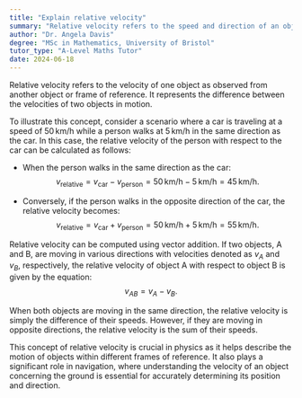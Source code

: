```yaml
---
title: "Explain relative velocity"
summary: "Relative velocity refers to the speed and direction of an object as observed from another object or frame of reference, highlighting the importance of the observer's perspective in measuring motion."
author: "Dr. Angela Davis"
degree: "MSc in Mathematics, University of Bristol"
tutor_type: "A-Level Maths Tutor"
date: 2024-06-18
---
```


Relative velocity refers to the velocity of one object as observed from another object or frame of reference. It represents the difference between the velocities of two objects in motion.

To illustrate this concept, consider a scenario where a car is traveling at a speed of $50 \, \text{km/h}$ while a person walks at $5 \, \text{km/h}$ in the same direction as the car. In this case, the relative velocity of the person with respect to the car can be calculated as follows:

- When the person walks in the same direction as the car:
$$ v_{\text{relative}} = v_{\text{car}} - v_{\text{person}} = 50 \, \text{km/h} - 5 \, \text{km/h} = 45 \, \text{km/h}. $$

- Conversely, if the person walks in the opposite direction of the car, the relative velocity becomes:
$$ v_{\text{relative}} = v_{\text{car}} + v_{\text{person}} = 50 \, \text{km/h} + 5 \, \text{km/h} = 55 \, \text{km/h}. $$

Relative velocity can be computed using vector addition. If two objects, A and B, are moving in various directions with velocities denoted as $v_A$ and $v_B$, respectively, the relative velocity of object A with respect to object B is given by the equation:
$$ v_{AB} = v_A - v_B. $$

When both objects are moving in the same direction, the relative velocity is simply the difference of their speeds. However, if they are moving in opposite directions, the relative velocity is the sum of their speeds.

This concept of relative velocity is crucial in physics as it helps describe the motion of objects within different frames of reference. It also plays a significant role in navigation, where understanding the velocity of an object concerning the ground is essential for accurately determining its position and direction.
    